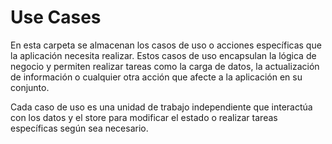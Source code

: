 # Use Cases

En esta carpeta se almacenan los casos de uso o acciones específicas que la aplicación necesita realizar. Estos casos de uso encapsulan la lógica de negocio y permiten realizar tareas como la carga de datos, la actualización de información o cualquier otra acción que afecte a la aplicación en su conjunto.

Cada caso de uso es una unidad de trabajo independiente que interactúa con los datos y el store para modificar el estado o realizar tareas específicas según sea necesario.
